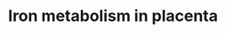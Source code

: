 ---
annotations:
- id: PW:0000590
  parent: regulatory pathway
  type: Pathway Ontology
  value: iron homeostasis pathway
- id: PW:0000591
  parent: regulatory pathway
  type: Pathway Ontology
  value: iron transport pathway
authors:
- MaintBot
- Mkutmon
description: During pregnancy, iron is transported from mother to fetus across the
  placenta. Iron is essential for many biological processes, including the transfer
  of oxygen in blood, but it can also be toxic. Elaborate and elegant mechanisms have
  evolved to make sure that the potential for oxidative damage is minimized. This
  description of Iron pathway through the placenta, and its regulation is purposed
  to understand the effect of Iron deficiency or Iron overload of the mother on the
  fetus.
last-edited: 2015-06-30
organisms:
- Bos taurus
redirect_from:
- /index.php/Pathway:WP2908
- /instance/WP2908
- /instance/WP2908_rr80898
revision: r80898
schema-jsonld:
- '@context': https://schema.org/
  '@id': https://wikipathways.github.io/pathways/WP2908.html
  '@type': Dataset
  creator:
    '@type': Organization
    name: WikiPathways
  description: During pregnancy, iron is transported from mother to fetus across the
    placenta. Iron is essential for many biological processes, including the transfer
    of oxygen in blood, but it can also be toxic. Elaborate and elegant mechanisms
    have evolved to make sure that the potential for oxidative damage is minimized.
    This description of Iron pathway through the placenta, and its regulation is purposed
    to understand the effect of Iron deficiency or Iron overload of the mother on
    the fetus.
  keywords:
  - ACO1
  - FeII
  - FeIII
  - HAMP
  - HEPHL1
  - IREB2
  - MCOLN1
  - SLC11A2
  - SLC40A1
  - STEAP3
  - TF
  - TFR2
  - TFRC
  license: CC0
  name: Iron metabolism in placenta
seo: CreativeWork
title: Iron metabolism in placenta
wpid: WP2908
---
